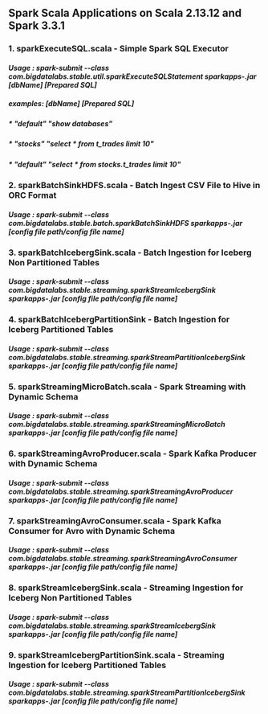 ## **Spark Scala Applications on Scala 2.13.12 and Spark 3.3.1**

### **1. sparkExecuteSQL.scala - Simple Spark SQL Executor**

#### _Usage : spark-submit --class com.bigdatalabs.stable.util.sparkExecuteSQLStatement sparkapps-<version>.jar [dbName] [Prepared SQL]_

##### _examples: [dbName] [Prepared SQL]_

##### * _"default" "show databases"_
##### * _"stocks" "select * from t_trades limit 10"_
##### * _"default" "select * from stocks.t_trades limit 10"_

### **2. sparkBatchSinkHDFS.scala - Batch Ingest CSV File to Hive in ORC Format**
 

#### _Usage : spark-submit --class com.bigdatalabs.stable.batch.sparkBatchSinkHDFS sparkapps-<version>.jar [config file path/config file name]_


### **3. sparkBatchIcebergSink.scala - Batch Ingestion for Iceberg Non Partitioned Tables**


#### _Usage : spark-submit --class com.bigdatalabs.stable.streaming.sparkStreamIcebergSink sparkapps-<version>.jar [config file path/config file name]_


### **4. sparkBatchIcebergPartitionSink - Batch Ingestion for Iceberg Partitioned Tables**


#### _Usage : spark-submit --class com.bigdatalabs.stable.streaming.sparkStreamPartitionIcebergSink sparkapps-<version>.jar [config file path/config file name]_


### **5. sparkStreamingMicroBatch.scala - Spark Streaming with Dynamic Schema**

#### _Usage : spark-submit --class com.bigdatalabs.stable.streaming.sparkStreamingMicroBatch sparkapps-<version>.jar [config file path/config file name]_


### **6. sparkStreamingAvroProducer.scala - Spark Kafka Producer with Dynamic Schema**


#### _Usage : spark-submit --class com.bigdatalabs.stable.streaming.sparkStreamingAvroProducer sparkapps-<version>.jar [config file path/config file name]_


### **7. sparkStreamingAvroConsumer.scala - Spark Kafka Consumer for Avro with Dynamic Schema**


#### _Usage : spark-submit --class com.bigdatalabs.stable.streaming.sparkStreamingAvroConsumer sparkapps-<version>.jar [config file path/config file name]_


### **8. sparkStreamIcebergSink.scala - Streaming Ingestion for Iceberg Non Partitioned Tables**


#### _Usage : spark-submit --class com.bigdatalabs.stable.streaming.sparkStreamIcebergSink sparkapps-<version>.jar [config file path/config file name]_


### **9. sparkStreamIcebergPartitionSink.scala - Streaming Ingestion for Iceberg Partitioned Tables**


#### _Usage : spark-submit --class com.bigdatalabs.stable.streaming.sparkStreamPartitionIcebergSink sparkapps-<version>.jar [config file path/config file name]_